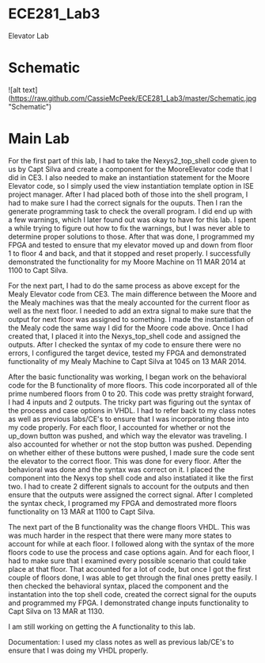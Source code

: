 ECE281_Lab3
===========

Elevator Lab

# Schematic
![alt text] (https://raw.github.com/CassieMcPeek/ECE281_Lab3/master/Schematic.jpg "Schematic")


# Main Lab
For the first part of this lab, I had to take the Nexys2_top_shell code given to us by Capt Silva and create a component for the MooreElevator code that I did in CE3. I also needed to make an instantiation statement for the Moore Elevator code, so I simply used the view instantiation template option in ISE project manager. After I had placed both of those into the shell program, I had to make sure I had the correct signals for the ouputs. Then I ran the generate programming task to check the overall program. I did end up with a few warnings, which I later found out was okay to have for this lab. I spent a while trying to figure out how to fix the warnings, but I was never able to determine proper solutions to those. After that was done, I programmed my FPGA and tested to ensure that my elevator moved up and down from floor 1 to floor 4 and back, and that it stopped and reset properly. I successfully demonstrated the functionality for my Moore Machine on 11 MAR 2014 at 1100 to Capt Silva.

For the next part, I had to do the same process as above except for the Mealy Elevator code from CE3. The main difference between the Moore and the Mealy machines was that the mealy accounted for the current floor as well as the next floor. I needed to add an extra signal to make sure that the output for next floor was assigned to something. I made the instantiation of the Mealy code the same way I did for the Moore code above. Once I had created that, I placed it into the Nexys_top_shell code and assigned the outputs. After I checked the syntax of my code to ensure there were no errors, I configured the target device, tested my FPGA and demonstrated functionality of my Mealy Machine to Capt Silva at 1045 on 13 MAR 2014.

After the basic functionality was working, I began work on the behavioral code for the B functionality of more floors. This code incorporated all of thIe prime numbered floors from 0 to 20. This code was pretty straight forward, I had 4 inputs and 2 outputs. The tricky part was figuring out the syntax of the process and case options in VHDL. I had to refer back to my class notes as well as previous labs/CE's to ensure that I was incorporating those into my code properly. For each floor, I accounted for whether or not the up_down button was pushed, and which way the elevator was traveling. I also accounted for whether or not the stop button was pushed. Depending on whether either of these buttons were pushed, I made sure the code sent the elevator to the correct floor. This was done for every floor. After the behavioral was done and the syntax was correct on it. I placed the component into the Nexys top shell code and also instatiated it like the first two. I had to create 2 different signals to account for the outputs and then ensure that the outputs were assigned the correct signal. After I completed the syntax check, I programed my FPGA and demostrated more floors functionality on 13 MAR at 1100 to Capt Silva.

The next part of the B functionality was the change floors VHDL. This was was much harder in the respect that there were many more states to account for while at each floor. I followed along with the syntax of the more floors code to use the process and case options again. And for each floor, I had to make sure that I examined every possible scenario that could take place at that floor. That accounted for a lot of code, but once I got the first couple of floors done, I was able to get through the final ones pretty easily. I then checked the behavioral syntax, placed the component and the instantation into the top shell code, created the correct signal for the ouputs and programmed my FPGA. I demonstrated change inputs functionality to Capt Silva on 13 MAR at 1130.

I am still working on getting the A functionality to this lab. 


Documentation: I used my class notes as well as previous lab/CE's to ensure that I was doing my VHDL properly. 
